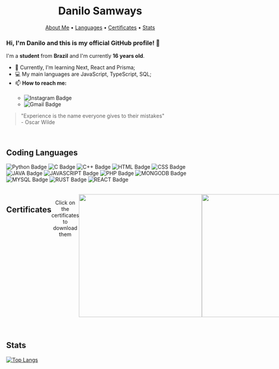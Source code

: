 # <h1 align="center">Danilo Samways</h1>

<!-- Header -->
<p align="center">
    <a href="#about_me">About Me</a> •
    <a href="#langs">Languages</a> •
    <a href="#certificates">Certificates</a> •
    <a href="#stats">Stats</a> 
</p>


<!-- About Me -->
<div id="about_me"></div>

### Hi, I'm **Danilo** and this is my **official GitHub** profile! 👋

I'm a **student** from **Brazil** and I'm currently **16 years old**.

- 🌱 Currently, I'm learning Next, React and Prisma; 
- 💻 My main languages are JavaScript, TypeScript, SQL;
- 📫 **How to reach me:**<br><br>
    - ![Instagram Badge](https://img.shields.io/badge/-@danilo.samw-8A2BE2?style=flat-square&labelColor=E1306C&logo=instagram&logoColor=white&link=https://www.instagram.com/danilo.samw/)<br>
    - ![Gmail Badge](https://img.shields.io/badge/-hadeflowing@gmail.com-8A2BE2?style=flat-square&labelColor=E1306C&logo=gmail&logoColor=white&link=mailto:hadeflowing@gmail.com)

> "Experience is the name everyone gives to their mistakes" <br> - Oscar Wilde

<!-- Coding Languages -->
<br>
<div id="langs"></div>

## Coding Languages

<p style="text-align: center;">

![Python Badge](https://img.shields.io/badge/%E2%80%8B-PYTHON-blueviolet?style=for-the-badge&logo=PYTHON)
![C Badge](https://img.shields.io/badge/%E2%80%8B-C-blueviolet?style=for-the-badge&logo=C)
![C++ Badge](https://img.shields.io/badge/%E2%80%8B-C++-blueviolet?style=for-the-badge&logo=c%2B%2B)
![HTML Badge](https://img.shields.io/badge/%E2%80%8B-HTMl-blueviolet?style=for-the-badge&logo=html5)
![CSS Badge](https://img.shields.io/badge/%E2%80%8B-CSS-blueviolet?style=for-the-badge&logo=css3)
![JAVA Badge](https://img.shields.io/badge/%E2%80%8B-JAVA-blueviolet?style=for-the-badge&logo=JAVA)
![JAVASCRIPT Badge](https://img.shields.io/badge/%E2%80%8B-JAVASCRIPT-blueviolet?style=for-the-badge&logo=JAVASCRIPT)
![PHP Badge](https://img.shields.io/badge/%E2%80%8B-PHP-blueviolet?style=for-the-badge&logo=PHP)
![MONGODB Badge](https://img.shields.io/badge/%E2%80%8B-MONGODB-blueviolet?style=for-the-badge&logo=MONGODB)
![MYSQL Badge](https://img.shields.io/badge/%E2%80%8B-MYSQL-blueviolet?style=for-the-badge&logo=MYSQL)
![RUST Badge](https://img.shields.io/badge/%E2%80%8B-RUST-blueviolet?style=for-the-badge&logo=rust)
![REACT Badge](https://img.shields.io/badge/%E2%80%8B-REACT-blueviolet?style=for-the-badge&logo=react)

</p>
    
    
<br>
<div id="certificates" style="display: flex; text-align: center">


## Certificates

<p>Click on the certificates to download them</p>

<a href="https://github.com/DaniloSamways/DaniloSamways/files/9114793/discover-conectar-certificate.pdf">
    <img src="https://user-images.githubusercontent.com/55723423/179067791-3ff067ac-e42f-4f57-ba24-bb7dac74a5a0.png" width="330">
</a>

<a href="https://github.com/DaniloSamways/DaniloSamways/files/9114761/discover-fundamentar-certificate.pdf">
    <img src="https://user-images.githubusercontent.com/55723423/179068800-37853cd5-0ff5-4878-8174-07e14410c3b1.png" width="330">
</a>

<a href="https://github.com/DaniloSamways/DaniloSamways/files/9114769/discover-especializar-certificate.pdf">
    <img src="https://user-images.githubusercontent.com/55723423/179068386-fcaa377c-5422-4149-b1ba-d5212fd96d1f.png" width="330">
</a>

</div>

<!-- Stats -->
<br>
<br>
<div id="stats"></div>


## Stats

[![Top Langs](https://github-readme-stats.vercel.app/api/top-langs/?username=danilosamways&layout=compact&bg_color=151515&text_color=9E9E9E&border-color=8A2BE2&title_color=8A2BE2)](https://github.com/danilosamways/github-readme-stats)
